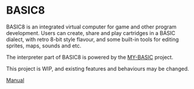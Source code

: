 # BASIC8

BASIC8 is an integrated virtual computer for game and other program development. Users can create, share and play cartridges in a BASIC dialect, with retro 8-bit style flavour, and some built-in tools for editing sprites, maps, sounds and etc.

The interpreter part of BASIC8 is powered by the [MY-BASIC](https://github.com/paladin-t/my_basic) project.

This project is WIP, and existing features and behaviours may be changed.

[Manual](https://my-basic.github.io/basic8/docs/manual)
